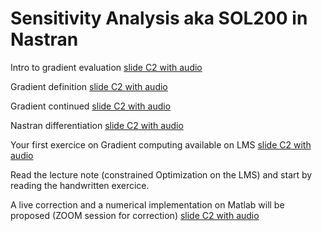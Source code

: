 # Sensitivity Analysis aka SOL200 in Nastran

Intro to gradient evaluation [slide C2 with audio](https://app.amanote.com/note-taking/document/c0e1b869-24c5-47a1-8cb2-3b6737f3f9ef)

Gradient definition [slide C2 with audio](https://app.amanote.com/note-taking/document/672cad97-0e39-45e1-8623-166c6796fb06)

Gradient continued [slide C2 with audio](https://app.amanote.com/note-taking/document/a8d36ccd-e581-4673-a5fb-9f0544ac4ba2)

Nastran differentiation [slide C2 with audio](https://app.amanote.com/note-taking/document/827200fd-e137-475b-aab5-58d734086654)


Your first exercice on Gradient computing available on LMS [slide C2 with audio](https://app.amanote.com/note-taking/document/56f9f771-2ef5-4525-a346-17785fce9aa4)


Read the lecture note (constrained Optimization on the LMS) and start by reading the handwritten exercice.


A live correction and a numerical implementation on Matlab will be proposed (ZOOM session for correction) [slide C2 with audio](https://app.amanote.com/note-taking/document/f3d53bf1-2e2e-42be-9da0-a3f7a6eafbd6)
